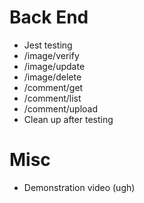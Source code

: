 # Back End

- Jest testing
- /image/verify
- /image/update
- /image/delete
- /comment/get
- /comment/list
- /comment/upload
- Clean up after testing

# Misc

- Demonstration video (ugh)
